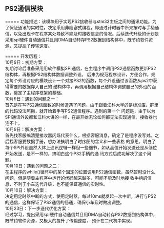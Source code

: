 ## PS2通信模块
=====
  功能描述：该模块用于实现PS2接收器与stm32主板之间的通讯功能。为了保证通讯的实时性，决定采用非阻塞式编程，即通过计时器中断来按时与手柄通信，以免出现卡在程序某处导致不能及时接收信息的情况。后续迭代升级的计划是采用spI硬件自动通信并且用DMA自动转存PS2数据到结构体中，既节约软件资源，又提高了传输速度。<br>

=====
  开发历程：<br>
    10月9日：初期方案：<br>
    初期讨论后准备采用用软件模拟SPI通信，在主程序中调用PS2通信函数更新PS2结构体，再根据PS2结构体数据调整外设。
    后来为规范程序设计，方便合作，规定每个外设对应的模块设计一个对接PS2的函数，每个外设通过该函数从ps2中获得需要的数据存入自己的
    结构体中，再调用根据自己结构体调整自己的外设的函数，奠定了主程序框架的基础。<br>
    10月9日：遇到的问题之一：<br>
    首先是在写PS2通信函数的时候遭遇了问题。由于跟着江科大学的是标准库，群里的代码没法照搬，就开始着手写PS2通信程序。遇到的第一个
    问题是，由于以为SPI通讯外设都和江科大讲的一样，在最开始无论如何都无法实现通信，接收器也连不上。<br>
    10月9日：解决方案：<br>
    首先找客服搞清楚接收器闪烁代表什么。根据客服消息，确定了是程序没写对。之后找客服要数据手册，想办法搞明白了时序图的含义和一些表格
    的意思，明白了每个SPI外设虽然大体上通讯逻辑一样但一些细节，如从高位开始发送还是从低位开始发送，是不一样的，搞明白这个PS2手柄的通
    讯方式后成功解决了这个问题。<br>
    10月10日：遇到的问题之二：<br>
    在主程序的while()循环中的某个固定的位置调用PS2通信函数，虽然暂时没什么问题，但是随着主程序中运行的代码越来越多，可能不能及时地接
    收手柄的信息，不利于小车迭代升级，也不能保证通信的实时性。<br>
    10月10日：解决方案：<br>
    决定用定时器中断的方式，使用定时器，每过10ms就发起一次中断，进行与PS2的通信，这样保证了PS2通信的畅通，确保小车及时做出调整。<br>
    10月23日：下一步迭代优化方案：<br>
    经过学习，提出采用spI硬件自动通信并且用DMA自动转存PS2数据到结构体中，既节约软件资源，又极大的提升了传输速度，
    预计在二代机中实现。<br>
